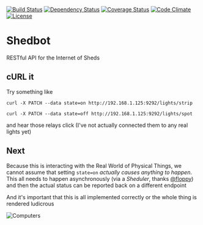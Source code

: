 [![Build Status](http://img.shields.io/travis/pikesley/shedbot.svg?style=flat-square)](https://travis-ci.org/pikesley/shedbot)
[![Dependency Status](http://img.shields.io/gemnasium/pikesley/shedbot.svg?style=flat-square)](https://gemnasium.com/pikesley/shedbot)
[![Coverage Status](http://img.shields.io/coveralls/pikesley/shedbot.svg?style=flat-square)](https://coveralls.io/r/pikesley/shedbot)
[![Code Climate](http://img.shields.io/codeclimate/github/pikesley/shedbot.svg?style=flat-square)](https://codeclimate.com/github/pikesley/shedbot)
[![License](http://img.shields.io/:license-mit-blue.svg?style=flat-square)](http://pikesley.mit-license.org)

# Shedbot

RESTful API for the Internet of Sheds

## cURL it

Try something like

    curl -X PATCH --data state=on http://192.168.1.125:9292/lights/strip

    curl -X PATCH --data state=off http://192.168.1.125:9292/lights/spot

and hear those relays click (I've not actually connected them to any real lights yet)

## Next

Because this is interacting with the Real World of Physical Things, we cannot assume that setting `state=on` _actually causes anything to happen_. This all needs to happen asynchronously (via a _Sheduler_, thanks [@floppy](https://github.com/floppy)) and then the actual status can be reported back on a different endpoint

And it's important that this is all implemented correctly or the whole thing is rendered ludicrous

![Computers](http://i.imgur.com/HxKmjss.jpg)
